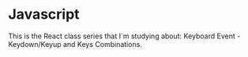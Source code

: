 # Javascript
This is the React class series that I´m studying about: Keyboard Event - Keydown/Keyup and Keys Combinations.
